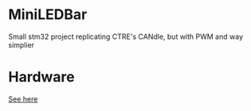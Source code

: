 # MiniLEDBar
Small stm32 project replicating CTRE's CANdle, but with PWM and way simplier

# Hardware

[See here](https://oshwlab.com/chrisgerth010592/miniprogrammablelightbar)

